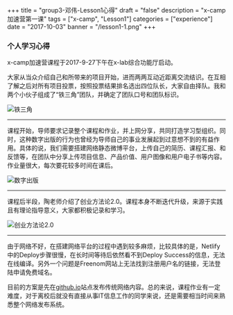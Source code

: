 ﻿+++
title = "group3-邓伟-Lesson1心得"
draft = "false"
description = "x-camp加速营第一课"
tags = ["x-camp", "Lesson1"]
categories = ["experience"]
date = "2017-10-03"
banner = "/lesson1-1.png"
+++



### 个人学习心得

x-camp加速营课程于2017-9-27下午在x-lab综合功能厅启动。

大家从当众介绍自己和所带来的项目开始，进而两两互动近距离交流结识。在互相了解之后对所有项目投票，按照投票结果排名选出四位队长，大家自由择队。我和两个小伙子组成了“铁三角”团队，并确定了团队口号和团队标识。

![铁三角](/lesson1-4.png)
* * *


课程开始，导师要求记录整个课程和作业，并上网分享，共同打造学习型组织。同时，这种数字出版的行为也曾经为导师自己的事业发展起到过意想不到的有益作用。具体的说，我们需要搭建网络静态微博平台，上传自己的简历、课程汇报、和反馈等，在团队中分享上传项目信息、产品价值、用户图像和用户电子书等内容。作业量很大，每次要花较多时间在课后。

![数字出版](/lesson1-2.png)
* * *


课程后半段，陶老师介绍了创业方法论2.0。课程本身不断迭代升级，来源于实践且有理论指导意义，大家都积极记录和学习。

![创业方法论2.0](/lesson1-3.png)
* * *


由于网络不好，在搭建网络平台的过程中遇到较多麻烦，比较具体的是，Netlify中的Deploy步骤很慢，在长时间等待后依然看不到Deploy Success的信息，无法在线编译。另外一个问题是Freenom网站上无法找到注册用户名的链接，无法登陆申请免费域名。


目前的方案是先在[github.io](https://dengwei98.github.io/)站点发布传统网络内容。总的来说，课程作业有一定难度，对于离校后就没有直接从事IT信息工作的同学来说，还是需要相当时间来熟悉整个网络发布系统。
